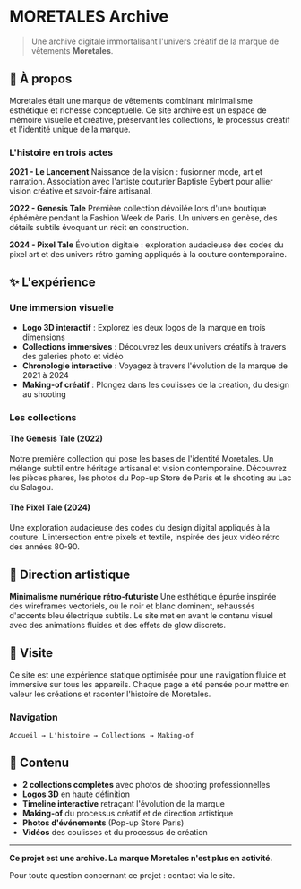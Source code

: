 # MORETALES Archive

> Une archive digitale immortalisant l'univers créatif de la marque de vêtements **Moretales**.

## 📖 À propos

Moretales était une marque de vêtements combinant minimalisme esthétique et richesse conceptuelle. Ce site archive est un espace de mémoire visuelle et créative, préservant les collections, le processus créatif et l'identité unique de la marque.

### L'histoire en trois actes

**2021 - Le Lancement**
Naissance de la vision : fusionner mode, art et narration. Association avec l'artiste couturier Baptiste Eybert pour allier vision créative et savoir-faire artisanal.

**2022 - Genesis Tale**
Première collection dévoilée lors d'une boutique éphémère pendant la Fashion Week de Paris. Un univers en genèse, des détails subtils évoquant un récit en construction.

**2024 - Pixel Tale**
Évolution digitale : exploration audacieuse des codes du pixel art et des univers rétro gaming appliqués à la couture contemporaine.

## ✨ L'expérience

### Une immersion visuelle
- **Logo 3D interactif** : Explorez les deux logos de la marque en trois dimensions
- **Collections immersives** : Découvrez les deux univers créatifs à travers des galeries photo et vidéo
- **Chronologie interactive** : Voyagez à travers l'évolution de la marque de 2021 à 2024
- **Making-of créatif** : Plongez dans les coulisses de la création, du design au shooting

### Les collections

#### The Genesis Tale (2022)
Notre première collection qui pose les bases de l'identité Moretales. Un mélange subtil entre héritage artisanal et vision contemporaine. Découvrez les pièces phares, les photos du Pop-up Store de Paris et le shooting au Lac du Salagou.

#### The Pixel Tale (2024)
Une exploration audacieuse des codes du design digital appliqués à la couture. L'intersection entre pixels et textile, inspirée des jeux vidéo rétro des années 80-90.

## 🎨 Direction artistique

**Minimalisme numérique rétro-futuriste**
Une esthétique épurée inspirée des wireframes vectoriels, où le noir et blanc dominent, rehaussés d'accents bleu électrique subtils. Le site met en avant le contenu visuel avec des animations fluides et des effets de glow discrets.

## 🚀 Visite

Ce site est une expérience statique optimisée pour une navigation fluide et immersive sur tous les appareils. Chaque page a été pensée pour mettre en valeur les créations et raconter l'histoire de Moretales.

### Navigation
```
Accueil → L'histoire → Collections → Making-of
```

## 📸 Contenu

- **2 collections complètes** avec photos de shooting professionnelles
- **Logos 3D** en haute définition
- **Timeline interactive** retraçant l'évolution de la marque
- **Making-of** du processus créatif et de direction artistique
- **Photos d'événements** (Pop-up Store Paris)
- **Vidéos** des coulisses et du processus de création

---

**Ce projet est une archive. La marque Moretales n'est plus en activité.**

Pour toute question concernant ce projet : contact via le site.
